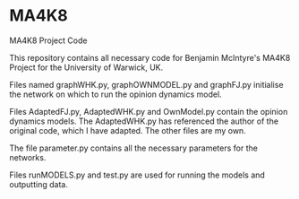 # MA4K8
MA4K8 Project Code

This repository contains all necessary code for Benjamin McIntyre's MA4K8 Project for the University of Warwick, UK.

Files named graphWHK.py, graphOWNMODEL.py and graphFJ.py initialise the network on which to run the opinion dynamics model.

Files AdaptedFJ.py, AdaptedWHK.py and OwnModel.py contain the opinion dynamics models. The AdaptedWHK.py has referenced the author of the original code, which I have adapted. The other files are my own.

The file parameter.py contains all the necessary parameters for the networks.

Files runMODELS.py and test.py are used for running the models and outputting data.
